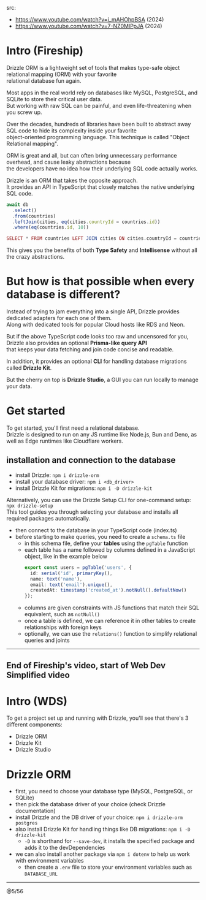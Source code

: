 src:
- https://www.youtube.com/watch?v=i_mAHOhpBSA (2024)
- https://www.youtube.com/watch?v=7-NZ0MlPpJA (2024)

# Intro (Fireship)

Drizzle ORM is a lightweight set of tools that makes type-safe object relational mapping (ORM) with your favorite  
relational database fun again.  

Most apps in the real world rely on databases like MySQL, PostgreSQL, and SQLite to store their critical user data.  
But working with raw SQL can be painful, and even life-threatening when you screw up.  

Over the decades, hundreds of libraries have been built to abstract away SQL code to hide its complexity inside your favorite  
object-oriented programming language. This technique is called "Object Relational mapping".  

ORM is great and all, but can often bring unnecessary performance overhead, and cause leaky abstractions because  
the developers have no idea how their underlying SQL code actually works.  

Drizzle is an ORM that takes the opposite approach.  
It provides an API in TypeScript that closely matches the native underlying SQL code.

```ts
await db
  .select()
  .from(countries)
  .leftJoin(cities, eq(cities.countryId = countries.id))
  .where(eq(countries.id, 10))
```

```php
SELECT * FROM countries LEFT JOIN cities ON cities.countryId = countries.id WHERE countries.id = 10;
```

This gives you the benefits of both **Type Safety** and **Intellisense** without all the crazy abstractions.  

# But how is that possible when every database is different?

Instead of trying to jam everything into a single API, Drizzle provides dedicated adapters for each one of them.  
Along with dedicated tools for popular Cloud hosts like RDS and Neon.  

But if the above TypeScript code looks too raw and uncensored for you, Drizzle also provides an optional **Prisma-like query API**   
that keeps your data fetching and join code concise and readable.  

In addition, it provides an optional **CLI** for handling database migrations called **Drizzle Kit**.  

But the cherry on top is **Drizzle Studio**, a GUI you can run locally to manage your data.  

# Get started

To get started, you'll first need a relational database.  
Drizzle is designed to run on any JS runtime like Node.js, Bun and Deno, as well as Edge runtimes like Cloudflare workers.  

## installation and connection to the database

- install Drizzle: `npm i drizzle-orm`
- install your database driver: `npm i <db_driver>`
- install Drizzle Kit for migrations: `npm i -D drizzle-kit`
  
Alternatively, you can use the Drizzle Setup CLI for one-command setup: `npx drizzle-setup`  
This tool guides you through selecting your database and installs all required packages automatically.

- then connect to the database in your TypeScript code (index.ts)
- before starting to make queries, you need to create a `schema.ts` file
  - in this schema file, define your **tables** using the `pgTable` function
  - each table has a name followed by columns defined in a JavaScript object, like in the example below
    ```ts
    export const users = pgTable('users', {
      id: serial('id', primaryKey(),
      name: text('name'),
      email: text('email').unique(),
      createdAt: timestamp('created_at').notNull().defaultNow()
    });
    ```
  - columns are given constraints with JS functions that match their SQL equivalent, such as `notNull()`
  - once a table is defined, we can reference it in other tables to create relationships with foreign keys
  - optionally, we can use the `relations()` function to simplify relational queries and joints

---
End of Fireship's video, start of Web Dev Simplified video
---

# Intro (WDS)

To get a project set up and running with Drizzle, you'll see that there's 3 different components:
- Drizzle ORM
- Drizzle Kit
- Drizzle Studio

# Drizzle ORM

- first, you need to choose your database type (MySQL, PostgreSQL, or SQLite)
- then pick the database driver of your choice (check Drizzle documentation)
- install Drizzle and the DB driver of your choice: `npm i drizzle-orm postgres`
- also install Drizzle Kit for handling things like DB migrations: `npm i -D drizzle-kit`
  - `-D` is shorthand for `--save-dev`, it installs the specified package and adds it to the devDependencies
- we can also install another package via `npm i dotenv` to help us work with environment variables
  - then create a `.env` file to store your environment variables such as `DATABASE_URL`
 



---
@5/56
